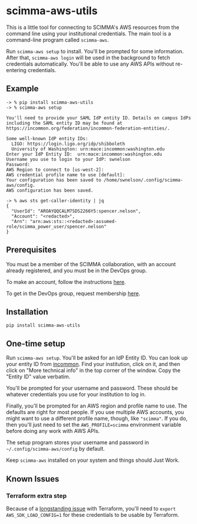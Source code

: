 # scimma-aws-utils #

This is a little tool for connecting to SCIMMA's AWS resources from the command
line using your institutional credentials. The main tool is a command-line
program called `scimma-aws`.

Run `scimma-aws setup` to install. You'll be prompted for some information.
After that, `scimma-aws login` will be used in the background to fetch
credentials automatically. You'll be able to use any AWS APIs without
re-entering credentials.

## Example ##

```
-> % pip install scimma-aws-utils
-> % scimma-aws setup

You'll need to provide your SAML IdP entity ID. Details on campus IdPs
including the SAML entity ID may be found at
https://incommon.org/federation/incommon-federation-entities/.

Some well-known IdP entity IDs:
  LIGO: https://login.ligo.org/idp/shibboleth
  University of Washington: urn:mace:incommon:washington.edu
Enter your IdP Entity ID:  urn:mace:incommon:washington.edu
Username you use to login to your IdP: swnelson
Password:
AWS Region to connect to [us-west-2]:
AWS credential profile name to use [default]:
Your configuration has been saved to /home/swnelson/.config/scimma-aws/config.
AWS configuration has been saved.

-> % aws sts get-caller-identity | jq
{
  "UserId": "AROAYQQCALM7SDS2266Y5:spencer.nelson",
  "Account": "<redacted>",
  "Arn": "arn:aws:sts::<redacted>:assumed-role/scimma_power_user/spencer.nelson"
}
```

## Prerequisites ##

You must be a member of the SCIMMA collaboration, with an account already
registered, and you must be in the DevOps group.

To make an account, follow the instructions [here](https://scimma.github.io/IAM/).

To get in the DevOps group, request membership [here](https://registry.scimma.org/registry/co_petitions/start/coef:4).

## Installation ##

`pip install scimma-aws-utils`

## One-time setup ##
Run `scimma-aws setup`. You'll be asked for an IdP Entity ID. You can look up
your entity ID from
[incommon](https://incommon.org/federation/incommon-federation-entities/). Find
your institution, click on it, and then click on "More technical info" in the
top corner of the window. Copy the "Entity ID" value verbatim.

You'll be prompted for your username and password. These should be whatever
credentials you use for your institution to log in.

Finally, you'll be prompted for an AWS region and profile name to use. The
defaults are right for most people. If you use multiple AWS accounts, you might
want to use a different profile name, though, like `"scimma"`. If you do, then
you'll just need to set the `AWS_PROFILE=scimma` environment variable before
doing any work with AWS APIs.

The setup program stores your username and password in
`~/.config/scimma-aws/config` by default.

Keep `scimma-aws` installed on your system and things should Just Work.

## Known Issues ##

### Terraform extra step ###
Because of a [longstanding
issue](https://github.com/terraform-providers/terraform-provider-aws/issues/6913)
with Terraform, you'll need to `export AWS_SDK_LOAD_CONFIG=1` for these
credentials to be usable by Terraform.
